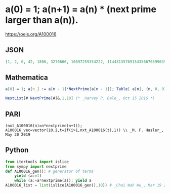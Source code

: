 # a\(0\) \= 1; a\(n\+1\) \= a\(n\) \* \(next prime larger than a\(n\)\)\.
https://oeis.org/A100016
## JSON
```JSON
[1, 2, 6, 42, 1806, 3270666, 10697259354222, 114431357691543566765996394, 13094535623129987017538646614449662873664453962869814, 171466863185420237392391564368967506501628543653753176958938044126997508808439363294403869833497610468982]
```
## Mathematica
```Mathematica
a[0] = 1; a[n_] := a[n - 1]*NextPrime[a[n - 1]]; Table[ a[n], {n, 0, 9}] (* _Robert G. Wilson v_, Nov 23 2004 *)
```
```Mathematica
NestList[# NextPrime[#]&,1,10] (* _Harvey P. Dale_, Oct 15 2016 *)
```
## PARI
```PARI
(nxt_A100016(n)=n*nextprime(n+1)); A100016_vec=vector(10,i,t=if(i>1,nxt_A100016(t),1)) \\ _M. F. Hasler_, May 20 2019
```
## Python
```Python
from itertools import islice
from sympy import nextprime
def A100016_gen(): # generator of terms
    yield (a:=1)
    while (a:=a*nextprime(a)): yield a
A100016_list = list(islice(A100016_gen(),10)) # _Chai Wah Wu_, Mar 19 2024
```
